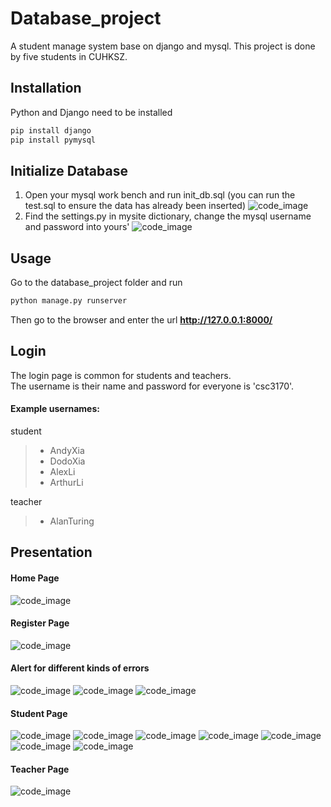 Database_project
====
A student manage system base on django and mysql.
This project is done by five students in CUHKSZ.
## Installation

Python and Django need to be installed

```bash
pip install django
pip install pymysql
```

## Initialize Database

1. Open your mysql work bench and run init_db.sql 
(you can run the test.sql to ensure the data has already been inserted)
![code_image](./polls/images/2.png)
2. Find the settings.py in mysite dictionary, change the mysql username and password into yours'
![code_image](./polls/images/1.png)

## Usage

Go to the database_project folder and run

```bash
python manage.py runserver
```

Then go to the browser and enter the url **http://127.0.0.1:8000/**


## Login

The login page is common for students and teachers.  
The username is their name and password for everyone is 'csc3170'.  

#### Example usernames:  
student
> * AndyXia
> * DodoXia
> * AlexLi
> * ArthurLi

teacher
> * AlanTuring

## Presentation
#### Home Page
![code_image](./polls/images/3.png)
#### Register Page
![code_image](./polls/images/4.png)
#### Alert for different kinds of errors
![code_image](./polls/images/5.png)
![code_image](./polls/images/6.png)
![code_image](./polls/images/7.png)
#### Student Page
![code_image](./polls/images/8.png)
![code_image](./polls/images/9.png)
![code_image](./polls/images/10.png)
![code_image](./polls/images/11.png)
![code_image](./polls/images/12.png)
![code_image](./polls/images/13.png)
![code_image](./polls/images/14.png)
#### Teacher Page
![code_image](./polls/images/15.png)

